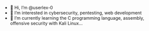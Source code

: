 - 👋 Hi, I’m @userlex-0
- 👀 I’m interested in cybersecurity, pentesting, web development
- 🌱 I’m currently learning the C programming language, assembly, offensive security with Kali Linux...

<!---
userlex-0/userlex-0 is a ✨ special ✨ repository because its `README.md` (this file) appears on your GitHub profile.
You can click the Preview link to take a look at your changes.
--->
